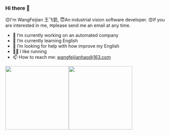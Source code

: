 ### Hi there 👋


😊I'm WangFeijian 王飞箭, 😇An industrial vision software developer. 😍If you are interested in me, ✉please send me an email at any time.


- 🔭 I’m currently working on an automated company
- 🌱 I’m currently learning English
- 🤔 I’m looking for help with how improve my English
- 🏃‍♂️ I like running
- 📫 How to reach me: wangfeijianhao@163.com

<img height=200px src="https://github-readme-stats.vercel.app/api?username=wangfeijian&theme=blue-green&show_icons=true&hide=prs"><img height=200px src="https://github-readme-stats.vercel.app/api/top-langs/?username=wangfeijian&layout=compact&theme=blue-green&card_width=300px">
